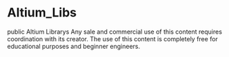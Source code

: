# Altium_Libs
public Altium Librarys
Any sale and commercial use of this content requires coordination with its creator.
The use of this content is completely free for educational purposes and beginner engineers.

